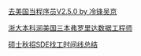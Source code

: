 
[去美国当程序员V2.5.0 by 冷锋吴京](去美国当程序员V2.5.0.md)

[浙大本科润美国三本弗罗里达数据工程师](浙大本科美国三本弗罗里达数据工程师.md)

[硕士秋招SDE找工时间线总结](硕士秋招SDE找工时间线总结.md)
